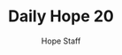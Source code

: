 ---
image: /assets/img/daily-hope-default-artwork.png
title: Daily Hope 20
number: 20
categories:
  - Daily Hope
author: Hope Staff
notes: Daily Hope 20
embed: >-
  <iframe style="border-radius:12px" src="https://open.spotify.com/embed/episode/5rEqxj4WMw6Ips5vRsyYFV?utm_source=generator" width="100%" height="152" frameBorder="0" allowfullscreen="" allow="autoplay; clipboard-write; encrypted-media; fullscreen; picture-in-picture" loading="lazy"></iframe>
---